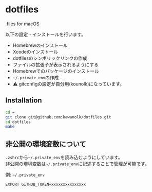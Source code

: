 # dotfiles
.files for macOS

以下の設定・インストールを行います。

- Homebrewのインストール
- Xcodeのインストール
- dotfilesのシンボリックリンクの作成
- ファイルの拡張子が表示されるようにする
- Homebrewでのパッケージのインストール
- `~/.private_env`の作成
- ⚠ gitconfigの設定が自分用(kounolk)になっています。

## Installation
```bash
cd ~
git clone git@github.com:kawanolk/dotfiles.git
cd dotfiles
make
```

## 非公開の環境変数について
`.zshrc`から`~/.private_env`を読み込むようにしています。    
非公開の環境変数は`~/.private_env`に記述することで管理が可能です。

例: `~/.private_env`
```bash
EXPORT GITHUB_TOKEN=xxxxxxxxxxxxxxx
```
